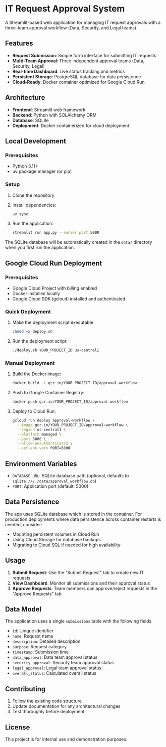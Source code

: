# IT Request Approval System

A Streamlit-based web application for managing IT request approvals with a three-team approval workflow (Data, Security, and Legal teams).

## Features

- **Request Submission**: Simple form interface for submitting IT requests
- **Multi-Team Approval**: Three independent approval teams (Data, Security, Legal)
- **Real-time Dashboard**: Live status tracking and metrics
- **Persistent Storage**: PostgreSQL database for data persistence
- **Cloud-Ready**: Docker container optimized for Google Cloud Run

## Architecture

- **Frontend**: Streamlit web framework
- **Backend**: Python with SQLAlchemy ORM
- **Database**: SQLite
- **Deployment**: Docker containerized for cloud deployment

## Local Development

### Prerequisites

- Python 3.11+
- uv package manager (or pip)

### Setup

1. Clone the repository
2. Install dependencies:
   ```bash
   uv sync
   ```

3. Run the application:
   ```bash
   streamlit run app.py --server.port 5000
   ```

The SQLite database will be automatically created in the `data/` directory when you first run the application.

## Google Cloud Run Deployment

### Prerequisites

- Google Cloud Project with billing enabled
- Docker installed locally
- Google Cloud SDK (gcloud) installed and authenticated

### Quick Deployment

1. Make the deployment script executable:
   ```bash
   chmod +x deploy.sh
   ```

2. Run the deployment script:
   ```bash
   ./deploy.sh YOUR_PROJECT_ID us-central1
   ```

### Manual Deployment

1. Build the Docker image:
   ```bash
   docker build -t gcr.io/YOUR_PROJECT_ID/approval-workflow .
   ```

2. Push to Google Container Registry:
   ```bash
   docker push gcr.io/YOUR_PROJECT_ID/approval-workflow
   ```

3. Deploy to Cloud Run:
   ```bash
   gcloud run deploy approval-workflow \
     --image gcr.io/YOUR_PROJECT_ID/approval-workflow \
     --region us-central1 \
     --platform managed \
     --port 5000 \
     --allow-unauthenticated \
     --set-env-vars PORT=5000
   ```

## Environment Variables

- `DATABASE_URL`: SQLite database path (optional, defaults to `sqlite:///./data/approval_workflow.db`)
- `PORT`: Application port (default: 5000)

## Data Persistence

The app uses SQLite database which is stored in the container. For production deployments where data persistence across container restarts is needed, consider:

- Mounting persistent volumes in Cloud Run
- Using Cloud Storage for database backups
- Migrating to Cloud SQL if needed for high availability

## Usage

1. **Submit Request**: Use the "Submit Request" tab to create new IT requests
2. **View Dashboard**: Monitor all submissions and their approval status
3. **Approve Requests**: Team members can approve/reject requests in the "Approve Requests" tab

## Data Model

The application uses a single `submissions` table with the following fields:

- `id`: Unique identifier
- `name`: Request name
- `description`: Detailed description
- `purpose`: Request category
- `timestamp`: Submission time
- `data_approval`: Data team approval status
- `security_approval`: Security team approval status
- `legal_approval`: Legal team approval status
- `overall_status`: Calculated overall status

## Contributing

1. Follow the existing code structure
2. Update documentation for any architectural changes
3. Test thoroughly before deployment

## License

This project is for internal use and demonstration purposes.